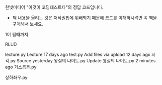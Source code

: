 한빛미디어 "이것이 코딩테스트다"의 정답 코드입니다.

* 책 내용을 올리는 것은 저작권법에 위배되기 때문에 코드를 이해하시려면 꼭 책을 구매해서 보세요.


1이 될때까지


RLUD


lecture.py
Lecture
17 days ago
test.py
Add files via upload
12 days ago
시각.py
Source
yesterday
왕실의 나이트.py
Update 왕실의 나이트.py
2 minutes ago
거스름돈.py

상하좌우.py

